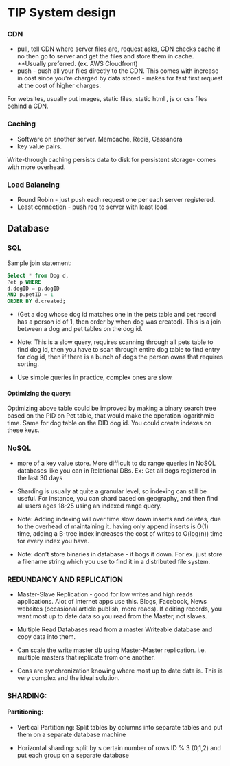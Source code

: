# TIP System design

### CDN

- pull, tell CDN where server files are, request asks, CDN checks cache if no then go to server and get the files and store them in cache. \*\*Usually preferred. (ex. AWS Cloudfront)
- push - push all your files directly to the CDN. This comes with increase in cost since you're charged by data stored - makes for fast first request at the cost of higher charges.

For websites, usually put images, static files, static html , js or css files behind a CDN.

### Caching

- Software on another server. Memcache, Redis, Cassandra
- key value pairs.

Write-through caching persists data to disk for persistent storage- comes with more overhead.

### Load Balancing

- Round Robin - just push each request one per each server registered.
- Least connection - push req to server with least load.

## Database

### SQL

Sample join statement:

```sql
Select * from Dog d,
Pet p WHERE
d.dogID = p.dogID
AND p.petID = 1
ORDER BY d.created;
```

- (Get a dog whose dog id matches one in the pets table and pet record has a person id of 1, then order by when dog was created).
  This is a join between a dog and pet tables on the dog id.
- Note: This is a slow query, requires scanning through all pets table to find dog id, then you have to scan through entire dog table to find entry for dog id, then if there is a bunch of dogs the person owns that requires sorting.

- Use simple queries in practice, complex ones are slow.

#### Optimizing the query:

Optimizing above table could be improved by making a binary search tree based on the PID on Pet table, that would make the operation logarithmic time. Same for dog table on the DID dog id.
You could create indexes on these keys.

### NoSQL

- more of a key value store. More difficult to do range queries in NoSQL databases like you can in Relational DBs. Ex: Get all dogs registered in the last 30 days

- Sharding is usually at quite a granular level, so indexing can still be useful. For instance, you can shard based on geography, and then find all users ages 18-25 using an indexed range query.

- Note: Adding indexing will over time slow down inserts and deletes, due to the overhead of maintaining it.
  having only append inserts is O(1) time, adding a B-tree index increases the cost of writes to O(log(n)) time for every index you have.

- Note: don't store binaries in database - it bogs it down. For ex. just store a filename string which you use to find it in a distributed file system.

### REDUNDANCY AND REPLICATION

- Master-Slave Replication - good for low writes and high reads applications. Alot of internet apps use this. Blogs, Facebook, News websites (occasional article publish, more reads).
  If editing records, you want most up to date data so you read from the Master, not slaves.

- Multiple Read Databases read from a master Writeable database and copy data into them.

- Can scale the write master db using Master-Master replication. i.e. multiple masters that replicate from one another.
- Cons are synchronization knowing where most up to date data is. This is very complex and the ideal solution.

### SHARDING:

#### Partitioning:

- Vertical Partitioning:
  Split tables by columns into separate tables and put them on a separate database machine

- Horizontal sharding:
  split by s certain number of rows
  ID % 3 (0,1,2) and put each group on a separate database
